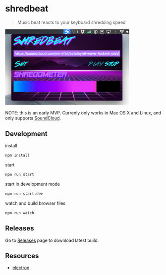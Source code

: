 # shredbeat

> Music beat reacts to your keyboard shredding speed

<img src="https://github.com/miguelmota/shredbeat/blob/master/screenshot.png?raw=true" width="400">

NOTE: this is an early MVP. Currenly only works in Mac OS X and Linux, and only supports [SoundCloud](https://soundcloud.com).

## Development

install

```bash
npm install
```

start

```bash
npm run start
```

start in development mode

```bash
npm run start:dev
```

watch and build browser files

```bash
npm run watch
```

## Releases

Go to [Releases](https://github.com/miguelmota/shredbeat/releases) page to download latest build.

## Resources

- [electron](http://electron.atom.io)
